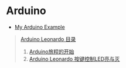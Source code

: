 # Arduino
* [My Arduino Example](http://ooou6mjma.bkt.clouddn.com/My%20Arduino%20Example.pdf)

> [Arduino Leonardo 目录](https://blog.csdn.net/bitezijie/article/category/2207041)
>1. [Arduino旅程的开始](https://blog.csdn.net/bitezijie/article/details/24136257)
>2. [Arduino Leonardo 按键控制LED亮与灭](https://blog.csdn.net/bitezijie/article/details/24138307)
